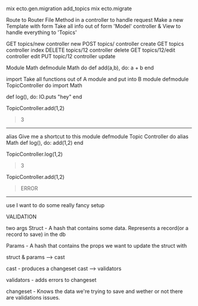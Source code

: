 mix ecto.gen.migration add_topics
mix ecto.migrate


Route to Router File
Method in a controller to handle request
Make a new Template with form
Take all info out of form 'Model'
controller & View to handle everything to 'Topics'

GET topics/new controller new
POST topics/ controller create
GET topics controller index
DELETE topics/12 controller delete
GET topics/12/edit controller edit
PUT topic/12 controller update

Module Math
defmodule Math do
 def add(a,b), do: a + b
end

import Take all functions out of A module and put into B module
defmodule TopicController do
  import Math

  def log(), do: IO.puts "hey"
end

TopicController.add(1,2)
> 3

---

alias Give me a shortcut to this module
defmodule Topic Controller do
  alias Math
  def log(), do: add(1,2)
end

TopicController.log(1,2)
> 3

TopicController.add(1,2)
> ERROR

---

use I want to do some really fancy setup



VALIDATION

two args
Struct - A hash that contains some data. Represents a record(or a record to save) in the db

Params - A hash that contains the props we want to update the struct with

struct & params --> cast

cast - produces a changeset
cast --> validators

validators - adds errors to changeset

changeset - Knows the data we're trying to save and wether or not there are validations issues.
